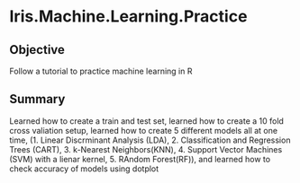 # Iris.Machine.Learning.Practice

## Objective
Follow a tutorial to practice machine learning in R

## Summary
Learned how to create a train and test set, learned how to create a 10 fold cross valiation setup, learned how to create 5 different models all at one time, (1. Linear Discrminant Analysis (LDA), 2. Classification and Regression Trees (CART), 3. k-Nearest Neighbors(KNN), 4. Support Vector Machines (SVM) with a lienar kernel, 5. RAndom Forest(RF)), and learned how to check accuracy of models using dotplot
